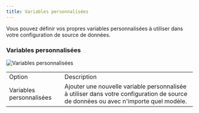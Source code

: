 ```yaml
---
title: Variables personnalisées
---
```

Vous pouvez définir vos propres variables personnalisées à utiliser dans votre configuration de source de données. 

### Variables personnalisées 

![Variables personnalisées](/img/fr/rdm/mac/clip0162.png) 

<table>
	<tr>
		<td>
Option 
		</td>
		<td>
Description 
		</td>
	</tr>
	<tr>
		<td>
Variables personnalisées 
		</td>
		<td>
Ajouter une nouvelle variable personnalisée à utiliser dans votre configuration de source de données ou avec n'importe quel modèle. 
		</td>
	</tr>
</table>


